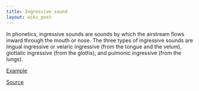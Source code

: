 ```yaml
---
title: Ingressive sound
layout: wiki_post
---
```


In phonetics, ingressive sounds are sounds by which the airstream flows inward through the mouth or nose. The three types of ingressive sounds are lingual ingressive or velaric ingressive (from the tongue and the velum), glottalic ingressive (from the glottis), and pulmonic ingressive (from the lungs).

[Example](https://www.youtube.com/watch?v=nutMYpTqLe4)

[Source](https://en.wikipedia.org/wiki/Ingressive_sound)


